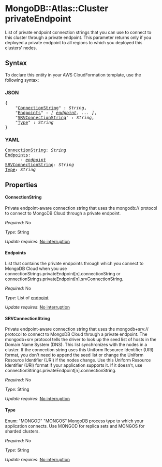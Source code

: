 # MongoDB::Atlas::Cluster privateEndpoint

List of private endpoint connection strings that you can use to connect to this cluster through a private endpoint. This parameter returns only if you deployed a private endpoint to all regions to which you deployed this clusters' nodes.

## Syntax

To declare this entity in your AWS CloudFormation template, use the following syntax:

### JSON

<pre>
{
    "<a href="#connectionstring" title="ConnectionString">ConnectionString</a>" : <i>String</i>,
    "<a href="#endpoints" title="Endpoints">Endpoints</a>" : <i>[ <a href="endpoint.md">endpoint</a>, ... ]</i>,
    "<a href="#srvconnectionstring" title="SRVConnectionString">SRVConnectionString</a>" : <i>String</i>,
    "<a href="#type" title="Type">Type</a>" : <i>String</i>
}
</pre>

### YAML

<pre>
<a href="#connectionstring" title="ConnectionString">ConnectionString</a>: <i>String</i>
<a href="#endpoints" title="Endpoints">Endpoints</a>: <i>
      - <a href="endpoint.md">endpoint</a></i>
<a href="#srvconnectionstring" title="SRVConnectionString">SRVConnectionString</a>: <i>String</i>
<a href="#type" title="Type">Type</a>: <i>String</i>
</pre>

## Properties

#### ConnectionString

Private endpoint-aware connection string that uses the mongodb:// protocol to connect to MongoDB Cloud through a private endpoint.

_Required_: No

_Type_: String

_Update requires_: [No interruption](https://docs.aws.amazon.com/AWSCloudFormation/latest/UserGuide/using-cfn-updating-stacks-update-behaviors.html#update-no-interrupt)

#### Endpoints

List that contains the private endpoints through which you connect to MongoDB Cloud when you use connectionStrings.privateEndpoint[n].connectionString or connectionStrings.privateEndpoint[n].srvConnectionString.

_Required_: No

_Type_: List of <a href="endpoint.md">endpoint</a>

_Update requires_: [No interruption](https://docs.aws.amazon.com/AWSCloudFormation/latest/UserGuide/using-cfn-updating-stacks-update-behaviors.html#update-no-interrupt)

#### SRVConnectionString

Private endpoint-aware connection string that uses the mongodb+srv:// protocol to connect to MongoDB Cloud through a private endpoint. The mongodb+srv protocol tells the driver to look up the seed list of hosts in the Domain Name System (DNS). This list synchronizes with the nodes in a cluster. If the connection string uses this Uniform Resource Identifier (URI) format, you don't need to append the seed list or change the Uniform Resource Identifier (URI) if the nodes change. Use this Uniform Resource Identifier (URI) format if your application supports it. If it doesn't, use connectionStrings.privateEndpoint[n].connectionString.

_Required_: No

_Type_: String

_Update requires_: [No interruption](https://docs.aws.amazon.com/AWSCloudFormation/latest/UserGuide/using-cfn-updating-stacks-update-behaviors.html#update-no-interrupt)

#### Type

Enum: "MONGOD" "MONGOS"
MongoDB process type to which your application connects. Use MONGOD for replica sets and MONGOS for sharded clusters.

_Required_: No

_Type_: String

_Update requires_: [No interruption](https://docs.aws.amazon.com/AWSCloudFormation/latest/UserGuide/using-cfn-updating-stacks-update-behaviors.html#update-no-interrupt)

